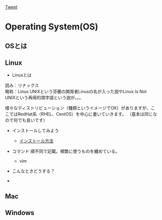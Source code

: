 <a href="https://twitter.com/share?ref_src=twsrc%5Etfw" class="twitter-share-button" data-show-count="false">Tweet</a><script async src="https://platform.twitter.com/widgets.js" charset="utf-8"></script>

# Operating System(OS)
## OSとは


## Linux

* Linuxとは

読み：リナックス<br>
略称：Linus UNIXという芬蘭の開発者Linusの名が入った説やLinux Is Not UNIXという再帰的頭字語という説が。。。

様々なディストリビューション（種類というイメージでOK）がありますが、ここではRedHat系（RHEL、CentOS）を中心に書いていきます。
（基本は同じなので何でも良いです）

* インストールしてみよう
  * [インストール方法](https://yusuoo.github.io/RTFSE/OperatingSystem(OS)/Linux/インストール方法/)

* コマンド
順不同で記載。頻繁に使うものを纏めている。
  * vim
  
  
* こんなときどうする？
* 

## Mac
## Windows
